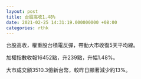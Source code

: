 ```yaml
---
layout: post
title: 台股高收1.48%
date: 2021-02-25 14:31:19.000000000 +08:00
categories: rthk
---
```


台股高收，權重股台積電反彈，帶動大市收復5天平均線。

加權指數收報16452點，升239點，升幅1.48%。

大市成交額3510.3億新台幣，較昨日顯著減少約13%。
